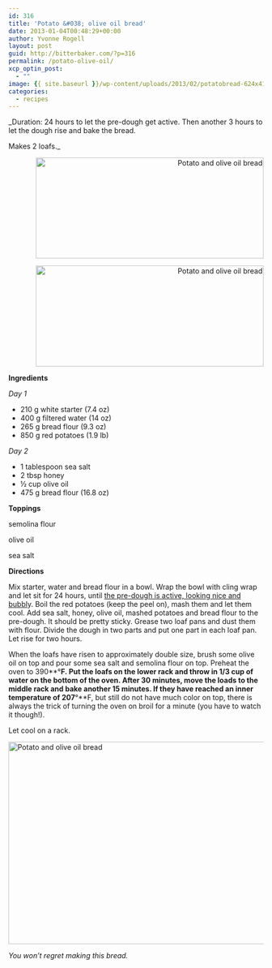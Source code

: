 ```yaml
---
id: 316
title: 'Potato &#038; olive oil bread'
date: 2013-01-04T00:48:29+00:00
author: Yvonne Rogell
layout: post
guid: http://bitterbaker.com/?p=316
permalink: /potato-olive-oil/
xcp_optin_post:
  - ""
image: {{ site.baseurl }}/wp-content/uploads/2013/02/potatobread-624x414.jpg
categories:
  - recipes
---
```

_Duration: 24 hours to let the pre-dough get active. Then another 3 hours to let the dough rise and bake the bread.
  
Makes 2 loafs._ 

<p class="recipe-icon" style="text-align: right;">
  <img class="recipe-icon alignright pinthis" title="Potato and olive oil bread | bitterbaker.com" alt="Potato and olive oil bread" src="http://bitterbaker.com/images/potatobread-mini.jpg" width="450" height="199" />
</p>

<p class="" style="text-align: right;">
  <img class=" alignright pinthis" title="Potato and olive oil bread | bitterbaker.com" alt="Potato and olive oil bread" src="http://bitterbaker.com/images/potatobread.jpg" width="450" height="199" />
</p>

**Ingredients**
  
_Day 1_

  * 210 g white starter (7.4 oz)
  * 400 g filtered water (14 oz)
  * 265 g bread flour (9.3 oz)
  * 850 g red potatoes (1.9 lb)

_Day 2_

  * 1 tablespoon sea salt
  * 2 tbsp honey
  * ½ cup olive oil
  * 475 g bread flour (16.8 oz)

**Toppings**
  
semolina flour
  
olive oil
  
sea salt

**Directions**
  
Mix starter, water and bread flour in a bowl. Wrap the bowl with cling wrap and let sit for 24 hours, until [the pre-dough is active, looking nice and bubbl](http://bitterbaker.com/what-an-active-pre-dough-looks-like/ "What an active pre-dough looks like")y. Boil the red potatoes (keep the peel on), mash them and let them cool. Add sea salt, honey, olive oil, mashed potatoes and bread flour to the pre-dough. It should be pretty sticky. Grease two loaf pans and dust them with flour. Divide the dough in two parts and put one part in each loaf pan. Let rise for two hours.

When the loafs have risen to approximately double size, brush some olive oil on top and pour some sea salt and semolina flour on top. Preheat the oven to 390**°**F. Put the loafs on the lower rack and throw in 1/3 cup of water on the bottom of the oven. After 30 minutes, move the loads to the middle rack and bake another 15 minutes. If they have reached an inner temperature of 207**°**F, but still do not have much color on top, there is always the trick of turning the oven on broil for a minute (you have to watch it though!).

Let cool on a rack.

<img class="pinthis" title="Potato and olive oil bread | bitterbaker.com" alt="Potato and olive oil bread" src="http://bitterbaker.com/images/potatobreadslice.jpg" width="600" height="399" />
  
_You won&#8217;t regret making this bread._